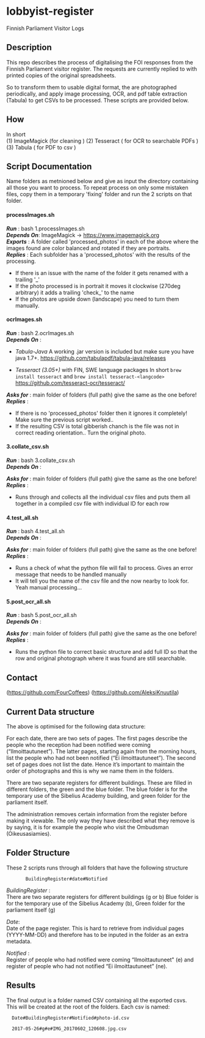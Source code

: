 # lobbyist-register
Finnish Parliament Visitor Logs

## Description

This repo describes the process of digitalising the FOI responses from the Finnish Parliament visitor register.
The requests are currently replied to with printed copies of the original spreadsheets.

So to transform them to usable digital format, the are photographed periodically, and apply image processing, OCR, and pdf table extraction (Tabula) to get CSVs to be processed. These scripts are provided below.

## How

In short   
(1) ImageMagick (for cleaning ) 
(2) Tesseract ( for OCR to searchable PDFs )
(3) Tabula ( for PDF to csv )



## Script Documentation
Name folders as metnioned below and give as input the directory containing all those you want to process. To repeat process on only some mistaken files, copy them in a temporary 'fixing' folder and run the 2 scripts on that folder.

#### **processImages.sh**  
***Run***        :  bash 1.processImages.sh   
***Depends On***: ImageMagick -> https://www.imagemagick.org   
***Exports***    : A folder called 'processed_photos' in each of the above where the images found are color balanced and rotated if they are portraits.                      
***Replies***    : Each subfolder has a 'processed_photos' with the results of the processing.

 -  If there is an issue with the name of the folder it gets renamed with a trailing '_'
 -  If the photo processed is in portrait it moves it clockwise (270deg arbitrary) it  adds a trailing 'check_' to the name
 - If the photos are upside down (landscape) you need to turn them manually.


#### **ocrImages.sh**  
 ***Run***       : bash 2.ocrImages.sh   
 ***Depends On*** :   

 - *Tabula-Java* 
    A working .jar version is included but make sure you have java 1.7+. https://github.com/tabulapdf/tabula-java/releases

 - *Tesseract (3.05+)* with FIN, SWE language packages 
    In short `brew install tesseract` and `brew install tesseract-<langcode>`  
     https://github.com/tesseract-ocr/tesseract/ 

***Asks for***  : main folder of folders (full path) give the same as the one before!      
***Replies***    :    

 -  If there is no 'processed_photos' folder then it ignores it completely! Make sure the previous script worked..
 -  If the resulting CSV is total gibberish chanch is the file was not in correct reading orientation.. Turn the original photo.

#### **3.collate_csv.sh**  

 ***Run***       : bash 3.collate_csv.sh   
 ***Depends On*** :   

***Asks for***  : main folder of folders (full path) give the same as the one before!      
***Replies***    :  
 -  Runs through and collects all the individual csv files and puts them all together in a compiled csv file with individual ID for each row 

#### **4.test_all.sh**  

 ***Run***       : bash 4.test_all.sh   
 ***Depends On*** :   

***Asks for***  : main folder of folders (full path) give the same as the one before!      
***Replies***   :  
 - Runs a check of what the python file will fail to process. Gives an error message that needs to be handled manually
 - It will tell you the name of the csv file and the now nearby to look for. Yeah manual processing...


#### **5.post_ocr_all.sh**  

 ***Run***       : bash 5.post_ocr_all.sh   
 ***Depends On*** :   

***Asks for***  : main folder of folders (full path) give the same as the one before!      
***Replies***   :  
 - Runs the python file to correct basic structure and add full ID so that the row and original photograph where it was found are still searchable.
 


## Contact

(https://github.com/FourCoffees)
(https://github.com/AleksiKnuutila)


## Current Data structure   

The above is optimised for the following data structure:

For each date, there are two sets of pages. The first pages describe the people who the reception had been notified were coming (“Ilmoittautuneet”). The latter pages, starting again from the morning hours, list the people who had not been notified (“Ei ilmoittautuneet”). The second set of pages does not list the date. Hence it’s important to maintain the order of photographs and this is why we name them in the folders.
 
There are two separate registers for different buildings. These are filled in different folders, the green and the blue folder. The blue folder is for the temporary use of the Sibelius Academy building, and green folder for the parliament itself.
 
The administration removes certain information from the register before making it viewable. The only way they have described what they remove is by saying, it is for example the people who visit the Ombudsman (Oikeusasiamies).


## Folder Structure
 
 These 2 scripts runs through all folders that have the following structure

           BuildingRegister#date#Notified

*BuildingRegister* :   
There are two separate registers for different buildings
 (g or b) Blue folder is for the temporary use of the Sibelius Academy (b), Green folder for the parliament itself (g)            

*Date*:   
Date of the page register. This is hard to retrieve from individual pages (YYYY-MM-DD) and therefore has to be inputed in the folder as an extra metadata.

 *Notified* :  
Register of people who had notified were coming “Ilmoittautuneet" (e) and register of people who had not notified “Ei ilmoittautuneet” (ne).


## Results

The final output is a folder named CSV containing all the exported csvs. This will be created at the root of the folders. Each csv is named:

      Date#BuildingRegister#Notified#photo-id.csv
 
      2017-05-26#g#e#IMG_20170602_120608.jpg.csv


